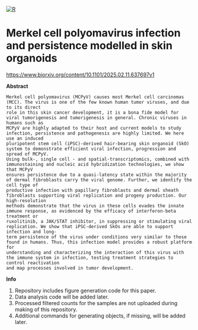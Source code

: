 [![R](https://ziadoua.github.io/m3-Markdown-Badges/badges/R/r1.svg)](https://www.r-project.org/)


# Merkel cell polyomavirus infection and persistence modelled in skin organoids
https://www.biorxiv.org/content/10.1101/2025.02.11.637697v1

**Abstract**
```
Merkel cell polyomavirus (MCPyV) causes most Merkel cell carcinomas (MCC). The virus is one of the few known human tumor viruses, and due to its direct
role in this skin cancer development, it is a bona fide model for viral tumorigenesis and tumorigenesis in general. Chronic viruses in humans such as
MCPyV are highly adapted to their host and current models to study infection, persistence and pathogenesis are highly limited. We here use an induced
pluripotent stem cell (iPSC)-derived hair-bearing skin organoid (SkO) system to demonstrate efficient viral infection, progression and spread of MCPyV.
Using bulk-, single cell - and spatial-transcriptomics, combined with immunostaining and nucleic acid hybridization technologies, we show that MCPyV
ensures persistence due to a quasi-latency state within the majority of dermal fibroblasts carry the viral genome. Further, we identify the cell type of
productive infection with papillary fibroblasts and dermal sheath fibroblasts supporting viral replication and progeny production. Our high-resolution
methods demonstrate that the virus in these cells evades the innate immune response, as evidenced by the efficacy of interferon-beta treatment or
ruxolitinib, a JAK/STAT inhibitor, in suppressing or stimulating viral replication. We show that iPSC-derived SkOs are able to support infection and long-
term persistence of the virus under conditions very similar to those found in humans. Thus, this infection model provides a robust platform for
understanding and characterizing the interaction of this virus with the immune system in infection, testing treatment strategies to control reactivation
and map processes involved in tumor development.
```

**Info**

1. Repository includes figure generation code for this paper.
2. Data analysis code will be added later.
3. Processed filtered counts for the samples are not uploaded during making of this repository. 
4. Additional commands for generating objects, if missing, will be added later. 



